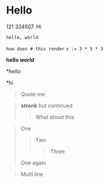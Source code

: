 # Hello
121 324507. Hi

`hello, world`

`how does # this render`
`x := 3 * 5 * 3`

**hello *world***


**hello*

*hi

> Quote me

> **stronk**
> but continued
> > What about this

> One
> > Two
> > > Three
>
> One again


> Multi line
